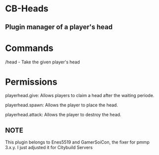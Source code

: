 # CB-Heads
## Plugin manager of a player's head
# Commands
/head <player> - Take the given player's head
# Permissions
playerhead.give: Allows players to claim a head after the waiting periode.

playerhead.spawn: Allows the player to place the head.

playerhead.attack: Allows the player to destroy the head.

## NOTE
This plugin belongs to Enes5519 and GamerSoiCon, the fixer for pmmp 3.x.y.
I just adjusted it for Citybuild Servers
